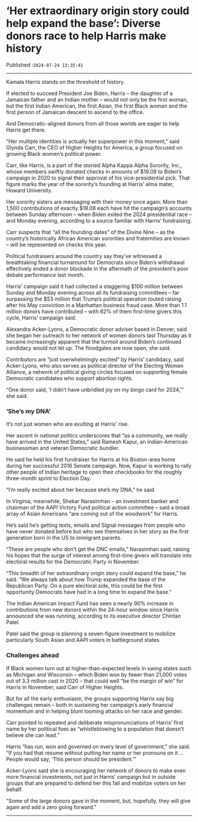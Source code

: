 # ‘Her extraordinary origin story could help expand the base’: Diverse donors race to help Harris make history

Published :`2024-07-24 13:35:41`

---

Kamala Harris stands on the threshold of history.

If elected to succeed President Joe Biden, Harris – the daughter of a Jamaican father and an Indian mother – would not only be the first woman, but the first Indian American, the first Asian, the first Black woman and the first person of Jamaican descent to ascend to the office.

And Democratic-aligned donors from all those worlds are eager to help Harris get there.

“Her multiple identities is actually her superpower in this moment,” said Glynda Carr, the CEO of Higher Heights for America, a group focused on growing Black women’s political power.

Carr, like Harris, is a part of the storied Alpha Kappa Alpha Sorority, Inc., whose members swiftly donated checks in amounts of $19.08 to Biden’s campaign in 2020 to signal their approval of his vice-presidential pick. That figure marks the year of the sorority’s founding at Harris’ alma mater, Howard University.

Her sorority sisters are messaging with their money once again: More than 1,500 contributions of exactly $19.08 each have hit the campaign’s accounts between Sunday afternoon – when Biden exited the 2024 presidential race – and Monday evening, according to a source familiar with Harris’ fundraising.

Carr suspects that “all the founding dates” of the Divine Nine – as the country’s historically African American sororities and fraternities are known – will be represented on checks this year.

Political fundraisers around the country say they’ve witnessed a breathtaking financial turnaround for Democrats since Biden’s withdrawal effectively ended a donor blockade in the aftermath of the president’s poor debate performance last month.

Harris’ campaign said it had collected a staggering $100 million between Sunday and Monday evening across all its fundraising committees – far surpassing the $53 million that Trump’s political operation touted raising after his May conviction in a Manhattan business fraud case. More than 1.1 million donors have contributed – with 62% of them first-time givers this cycle, Harris’ campaign said.

Alexandra Acker-Lyons, a Democratic donor adviser based in Denver, said she began her outreach to her network of women donors last Thursday as it became increasingly apparent that the turmoil around Biden’s continued candidacy would not let up. The floodgates are now open, she said.

Contributors are “just overwhelmingly excited” by Harris’ candidacy, said Acker-Lyons, who also serves as political director of the Electing Women Alliance, a network of political giving circles focused on supporting female Democratic candidates who support abortion rights.

“One donor said, ‘I didn’t have unbridled joy on my bingo card for 2024,’” she said.

### ‘She’s my DNA’

It’s not just women who are exulting at Harris’ rise.

Her ascent in national politics underscores that “as a community, we really have arrived in the United States,” said Ramesh Kapur, an Indian-American businessman and veteran Democratic bundler.

He said he held his first fundraiser for Harris at his Boston-area home during her successful 2016 Senate campaign. Now, Kapur is working to rally other people of Indian heritage to open their checkbooks for the roughly three-month sprint to Election Day.

“I’m really excited about her because she’s my DNA,” he said.

In Virginia, meanwhile, Shekar Narasimhan – an investment banker and chairman of the AAPI Victory Fund political action committee – said a broad array of Asian Americans “are coming out of the woodwork” for Harris.

He’s said he’s getting texts, emails and Signal messages from people who have never donated before but who see themselves in her story as the first generation born in the US to immigrant parents.

“These are people who don’t get the DNC emails,” Narasimhan said, raising his hopes that the surge of interest among first-time givers will translate into electoral results for the Democratic Party in November.

“This breadth of her extraordinary origin story could expand the base,” he said. “We always talk about how Trump expanded the base of the Republican Party. On a pure electoral side, this could be the first opportunity Democrats have had in a long time to expand the base.”

The Indian American Impact Fund has seen a nearly 90% increase in contributions from new donors within the 24-hour window since Harris announced she was running, according to its executive director Chintan Patel.

Patel said the group is planning a seven-figure investment to mobilize particularly South Asian and AAPI voters in battleground states.

### Challenges ahead

If Black women turn out at higher-than-expected levels in swing states such as Michigan and Wisconsin – which Biden won by fewer than 21,000 votes out of 3.3 million cast in 2020 – that could well “be the margin of win” for Harris in November, said Carr of Higher Heights.

But for all the early enthusiasm, the groups supporting Harris say big challenges remain – both in sustaining her campaign’s early financial momentum and in helping blunt looming attacks on her race and gender.

Carr pointed to repeated and deliberate mispronunciations of Harris’ first name by her political foes as “whistleblowing to a population that doesn’t believe she can lead.”

Harris “has run, won and governed on every level of government,” she said. “If you had that resume without putting her name or her pronouns on it … People would say, ‘This person should be president.’”

Acker-Lyons said she is encouraging her network of donors to make even more financial investments, not just in Harris’ campaign but in outside groups that are prepared to defend her this fall and mobilize voters on her behalf.

“Some of the large donors gave in the moment, but, hopefully, they will give again and add a zero going forward.”

---

